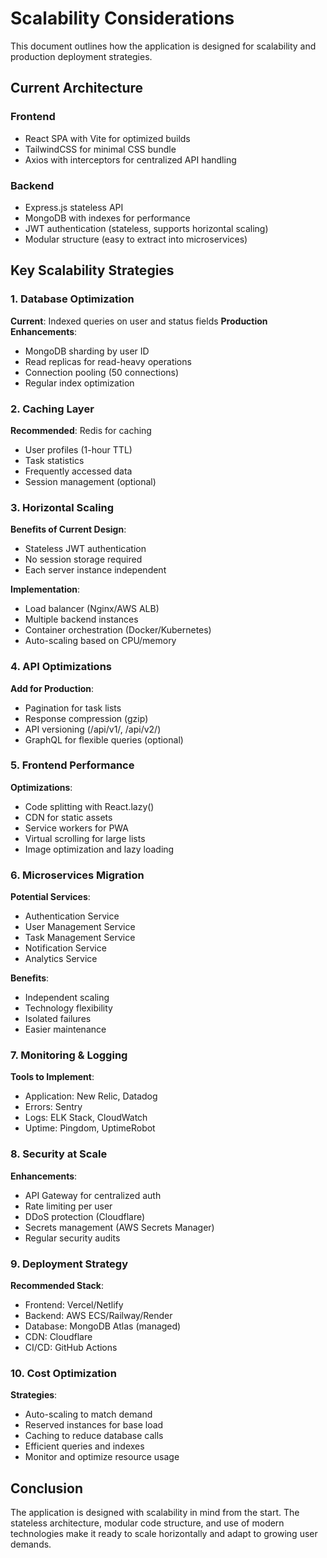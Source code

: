 # Scalability Considerations

This document outlines how the application is designed for scalability and production deployment strategies.

## Current Architecture

### Frontend
- React SPA with Vite for optimized builds
- TailwindCSS for minimal CSS bundle
- Axios with interceptors for centralized API handling

### Backend
- Express.js stateless API
- MongoDB with indexes for performance
- JWT authentication (stateless, supports horizontal scaling)
- Modular structure (easy to extract into microservices)

## Key Scalability Strategies

### 1. Database Optimization

**Current**: Indexed queries on user and status fields
**Production Enhancements**:
- MongoDB sharding by user ID
- Read replicas for read-heavy operations
- Connection pooling (50 connections)
- Regular index optimization

### 2. Caching Layer

**Recommended**: Redis for caching
- User profiles (1-hour TTL)
- Task statistics
- Frequently accessed data
- Session management (optional)

### 3. Horizontal Scaling

**Benefits of Current Design**:
- Stateless JWT authentication
- No session storage required
- Each server instance independent

**Implementation**:
- Load balancer (Nginx/AWS ALB)
- Multiple backend instances
- Container orchestration (Docker/Kubernetes)
- Auto-scaling based on CPU/memory

### 4. API Optimizations

**Add for Production**:
- Pagination for task lists
- Response compression (gzip)
- API versioning (/api/v1/, /api/v2/)
- GraphQL for flexible queries (optional)

### 5. Frontend Performance

**Optimizations**:
- Code splitting with React.lazy()
- CDN for static assets
- Service workers for PWA
- Virtual scrolling for large lists
- Image optimization and lazy loading

### 6. Microservices Migration

**Potential Services**:
- Authentication Service
- User Management Service
- Task Management Service
- Notification Service
- Analytics Service

**Benefits**:
- Independent scaling
- Technology flexibility
- Isolated failures
- Easier maintenance

### 7. Monitoring & Logging

**Tools to Implement**:
- Application: New Relic, Datadog
- Errors: Sentry
- Logs: ELK Stack, CloudWatch
- Uptime: Pingdom, UptimeRobot

### 8. Security at Scale

**Enhancements**:
- API Gateway for centralized auth
- Rate limiting per user
- DDoS protection (Cloudflare)
- Secrets management (AWS Secrets Manager)
- Regular security audits

### 9. Deployment Strategy

**Recommended Stack**:
- Frontend: Vercel/Netlify
- Backend: AWS ECS/Railway/Render
- Database: MongoDB Atlas (managed)
- CDN: Cloudflare
- CI/CD: GitHub Actions

### 10. Cost Optimization

**Strategies**:
- Auto-scaling to match demand
- Reserved instances for base load
- Caching to reduce database calls
- Efficient queries and indexes
- Monitor and optimize resource usage

## Conclusion

The application is designed with scalability in mind from the start. The stateless architecture, modular code structure, and use of modern technologies make it ready to scale horizontally and adapt to growing user demands.

